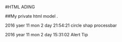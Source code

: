 #HTML ADING

##My private html model .

2016 yaer 11 mon 2 day 21:54:21 
circle shap processbar

2016 year 11 mon 2 day 15:31:02
Alert Tip